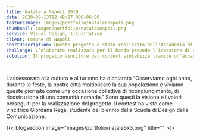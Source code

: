 ```yaml
---
title: Natale a Napoli 2019
date: 2020-06-13T12:49:27.000+06:00
featureImage: images/portfolio/nataleanapoli.png
thumbnail: images/portfolio/nataleanapoli.png
service: Visual Design, Illustration
client: Comune di Napoli
shortDescription: Questo progetto è stato realizzato dall'Accademia di Belle Arti di Napoli in collaborazione con il comune di Napoli. Il titolo dell'iniziativa è "Natale a napoli 2019, voglia e'turnà".
challenge: L’elaborato realizzato per il bando prevede l’ideazione di un poster, declinato secondo i formati standard di cartellonistica. Cosa fondamentale risulta essere la trasmissione dei valori stabiliti dal contest, soffermandosi dunque sul ritorno a casa, alle proprie origini. 
solution: Il progetto vincitore del contest sintetizza tramite un’accattivante illustrazione i valori citati nella challenge, rispettando a pieno il tema proposto dal comune di Napoli. La designer che ha dato vita al poster si è ispirata a Parthenope e alla cultura napoletana, richiamando anche nei piccoli dettagli ciò che rispecchia la tradizione del mezzogiorno.

---
```

L’assessorato alla cultura e al turismo ha dichiarato “Osserviamo ogni anno, durante le feste, la nostra città moltiplicare la sua popolazione e viviamo queste giornate come una occasione collettiva di ricongiungimento, di ricostruzione di una comunità nomade.”
Sono questi la visione e i valori perseguiti per la realizzazione del progetto. Il contest ha visto come vincitrice Giordana Rega, studente del biennio della Scuola di Design della Comunicazione.

{{< blogsection image="images/portfolio/natale6x3.png" title="" >}}